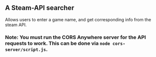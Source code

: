 ## A Steam-API searcher

Allows users to enter a game name, and get corresponding info from the steam API.

### Note: You must run the CORS Anywhere server for the API requests to work. This can be done via `node cors-server/script.js`.